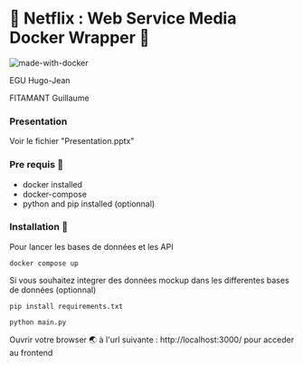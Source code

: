# 🚀 Netflix : Web Service Media Docker Wrapper 🚀

![made-with-docker](https://user-images.githubusercontent.com/12957553/161932934-00091953-a6cf-4b14-88e5-417c98df49c3.svg)

EGU Hugo-Jean

FITAMANT Guillaume

### Presentation

Voir le fichier "Presentation.pptx"

### Pre requis 🐳

- docker installed
- docker-compose
- python and pip installed (optionnal)

### Installation 🔌

Pour lancer les bases de données et les API

```
docker compose up 
```


Si vous souhaitez integrer des données mockup dans les differentes bases de données (optionnal)

```
pip install requirements.txt
```

```
python main.py 
```

Ouvrir votre browser 🌏 à l'url suivante : http://localhost:3000/ pour acceder au frontend

